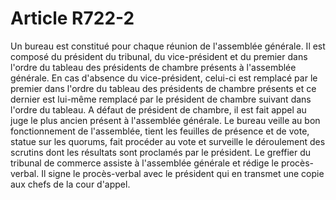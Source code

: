 # Article R722-2

Un bureau est constitué pour chaque réunion de l'assemblée générale. Il est composé du président du tribunal, du vice-président et du premier dans l'ordre du tableau des présidents de chambre présents à l'assemblée générale. En cas d'absence du vice-président, celui-ci est remplacé par le premier dans l'ordre du tableau des présidents de chambre présents et ce dernier est lui-même remplacé par le président de chambre suivant dans l'ordre du tableau. A défaut de président de chambre, il est fait appel au juge le plus ancien présent à l'assemblée générale.   Le bureau veille au bon fonctionnement de l'assemblée, tient les feuilles de présence et de vote, statue sur les quorums, fait procéder au vote et surveille le déroulement des scrutins dont les résultats sont proclamés par le président.   Le greffier du tribunal de commerce assiste à l'assemblée générale et rédige le procès-verbal. Il signe le procès-verbal avec le président qui en transmet une copie aux chefs de la cour d'appel.